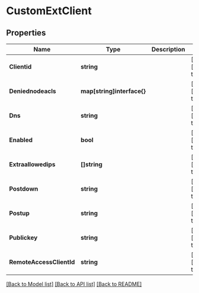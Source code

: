 # CustomExtClient

## Properties
Name | Type | Description | Notes
------------ | ------------- | ------------- | -------------
**Clientid** | **string** |  | [optional] [default to null]
**Deniednodeacls** | **map[string]interface{}** |  | [optional] [default to null]
**Dns** | **string** |  | [optional] [default to null]
**Enabled** | **bool** |  | [optional] [default to null]
**Extraallowedips** | **[]string** |  | [optional] [default to null]
**Postdown** | **string** |  | [optional] [default to null]
**Postup** | **string** |  | [optional] [default to null]
**Publickey** | **string** |  | [optional] [default to null]
**RemoteAccessClientId** | **string** |  | [optional] [default to null]

[[Back to Model list]](../README.md#documentation-for-models) [[Back to API list]](../README.md#documentation-for-api-endpoints) [[Back to README]](../README.md)


